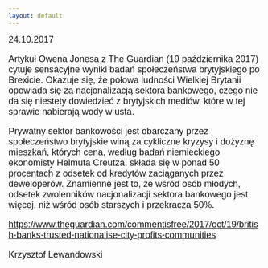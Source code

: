```yaml
---
layout: default
---
```


<!--236-->
<p style="margin: 0px 0px 18px; font-size: 18px; font-family: Helvetica;">24.10.2017</p><p style="margin: 0px 0px 18px; font-size: 18px; font-family: Helvetica;">Artykuł Owena Jonesa z The Guardian (19 października 2017) cytuje sensacyjne wyniki badań społeczeństwa brytyjskiego po Brexicie. Okazuje się, że połowa ludności Wielkiej Brytanii opowiada się za nacjonalizacją sektora bankowego, czego nie da się niestety dowiedzieć z brytyjskich mediów, które w tej sprawie nabierają wody w usta.&nbsp;</p>
<p style="margin: 0px 0px 18px; font-size: 18px; font-family: Helvetica;">Prywatny sektor bankowości jest obarczany przez społeczeństwo brytyjskie winą za cykliczne kryzysy i dożyznę mieszkań, których cena, według badań niemieckiego ekonomisty Helmuta Creutza, składa się w ponad 50 procentach z odsetek od kredytów zaciąganych przez deweloperów. Znamienne jest to, że wśród osób młodych, odsetek zwolenników nacjonalizacji sektora bankowego jest więcej, niż wśród osób starszych i przekracza 50%.</p>
<p style="margin: 0px 0px 18px; font-size: 18px; font-family: Helvetica;"><a href="https://www.theguardian.com/commentisfree/2017/oct/19/british-banks-trusted-nationalise-city-profits-communities" title="" target="">https://www.theguardian.com/commentisfree/2017/oct/19/british-banks-trusted-nationalise-city-profits-communities</a></p><p style="margin: 0px 0px 18px; font-size: 18px; font-family: Helvetica;">Krzysztof Lewandowski</p>